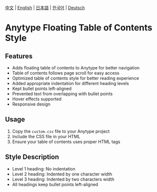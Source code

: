 [中文](../README.md) | [English](README_en-US.md) | [日本語](README_ja-JP.md) | [한국어](README_ko-KR.md) | [Deutsch](README_de-DE.md)

# Anytype Floating Table of Contents Style

## Features
- Adds floating table of contents to Anytype for better navigation
- Table of contents follows page scroll for easy access
- Optimized table of contents style for better reading experience
- Added appropriate indentation for different heading levels
- Kept bullet points left-aligned
- Prevented text from overlapping with bullet points
- Hover effects supported
- Responsive design

## Usage
1. Copy the `custom.css` file to your Anytype project
2. Include the CSS file in your HTML
3. Ensure your table of contents uses proper HTML tags

## Style Description
- Level 1 heading: No indentation
- Level 2 heading: Indented by one character width
- Level 3 heading: Indented by two characters width
- All headings keep bullet points left-aligned 